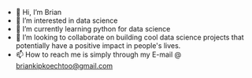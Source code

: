 - 👋 Hi, I’m Brian
- 👀 I’m interested in data science
- 🌱 I’m currently learning python for data science
- 💞️ I’m looking to collaborate on building cool data science projects that potentially have a positive impact in people's lives.
- 📫 How to reach me is simply through my E-mail @ briankipkoechtoo@gmail.com

<!---
Kip-Brian/Kip-Brian is a ✨ special ✨ repository because its `README.md` (this file) appears on your GitHub profile.
You can click the Preview link to take a look at your changes.
--->

